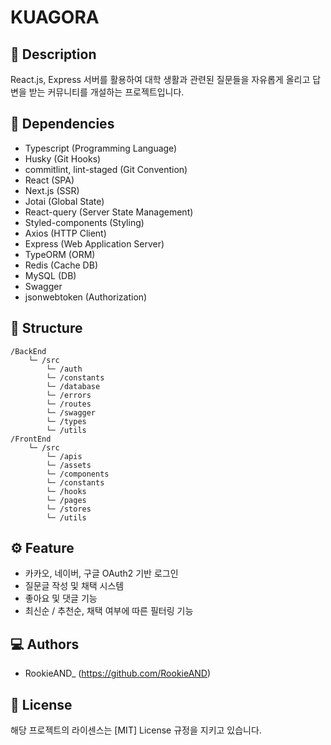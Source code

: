 # KUAGORA

## 📑 Description

React.js, Express 서버를 활용하여 대학 생활과 관련된 질문들을
자유롭게 올리고 답변을 받는 커뮤니티를 개설하는 프로젝트입니다.

## 🧱 Dependencies

- Typescript (Programming Language)
- Husky (Git Hooks)
- commitlint, lint-staged (Git Convention)
- React (SPA)
- Next.js (SSR)
- Jotai (Global State)
- React-query (Server State Management)
- Styled-components (Styling)
- Axios (HTTP Client)
- Express (Web Application Server)
- TypeORM (ORM)
- Redis (Cache DB)
- MySQL (DB)
- Swagger
- jsonwebtoken (Authorization)

## 📂 Structure

```
/BackEnd
    └─ /src
        └─ /auth
        └─ /constants
        └─ /database
        └─ /errors
        └─ /routes
        └─ /swagger
        └─ /types
        └─ /utils
/FrontEnd
    └─ /src
        └─ /apis
        └─ /assets
        └─ /components
        └─ /constants
        └─ /hooks
        └─ /pages
        └─ /stores
        └─ /utils
```

## ⚙️ Feature

- 카카오, 네이버, 구글 OAuth2 기반 로그인
- 질문글 작성 및 채택 시스템
- 좋아요 및 댓글 기능
- 최신순 / 추천순, 채택 여부에 따른 필터링 기능

## 💻 Authors

- RookieAND\_ (https://github.com/RookieAND)

## 🔐 License

해당 프로젝트의 라이센스는 [MIT] License 규정을 지키고 있습니다.
